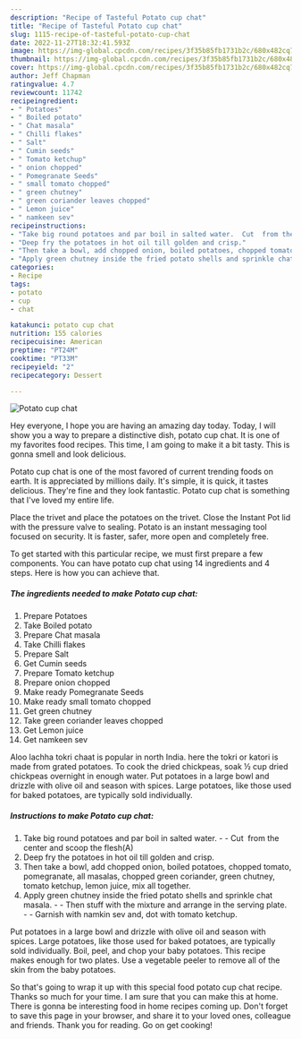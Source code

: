 ```yaml
---
description: "Recipe of Tasteful Potato cup chat"
title: "Recipe of Tasteful Potato cup chat"
slug: 1115-recipe-of-tasteful-potato-cup-chat
date: 2022-11-27T18:32:41.593Z
image: https://img-global.cpcdn.com/recipes/3f35b85fb1731b2c/680x482cq70/potato-cup-chat-recipe-main-photo.jpg
thumbnail: https://img-global.cpcdn.com/recipes/3f35b85fb1731b2c/680x482cq70/potato-cup-chat-recipe-main-photo.jpg
cover: https://img-global.cpcdn.com/recipes/3f35b85fb1731b2c/680x482cq70/potato-cup-chat-recipe-main-photo.jpg
author: Jeff Chapman
ratingvalue: 4.7
reviewcount: 11742
recipeingredient:
- " Potatoes"
- " Boiled potato"
- " Chat masala"
- " Chilli flakes"
- " Salt"
- " Cumin seeds"
- " Tomato ketchup"
- " onion chopped"
- " Pomegranate Seeds"
- " small tomato chopped"
- " green chutney"
- " green coriander leaves chopped"
- " Lemon juice"
- " namkeen sev"
recipeinstructions:
- "Take big round potatoes and par boil in salted water.  Cut  from the center and scoop the flesh(A)"
- "Deep fry the potatoes in hot oil till golden and crisp."
- "Then take a bowl, add chopped onion, boiled potatoes, chopped tomato, pomegranate, all masalas, chopped green coriander, green chutney, tomato ketchup, lemon juice, mix all together."
- "Apply green chutney inside the fried potato shells and sprinkle chat masala.  Then stuff with the mixture and arrange in the serving plate.  Garnish with namkin sev and, dot with tomato ketchup."
categories:
- Recipe
tags:
- potato
- cup
- chat

katakunci: potato cup chat 
nutrition: 155 calories
recipecuisine: American
preptime: "PT24M"
cooktime: "PT33M"
recipeyield: "2"
recipecategory: Dessert

---
```



![Potato cup chat](https://img-global.cpcdn.com/recipes/3f35b85fb1731b2c/680x482cq70/potato-cup-chat-recipe-main-photo.jpg)

Hey everyone, I hope you are having an amazing day today. Today, I will show you a way to prepare a distinctive dish, potato cup chat. It is one of my favorites food recipes. This time, I am going to make it a bit tasty. This is gonna smell and look delicious.

Potato cup chat is one of the most favored of current trending foods on earth. It is appreciated by millions daily. It's simple, it is quick, it tastes delicious. They're fine and they look fantastic. Potato cup chat is something that I've loved my entire life.

Place the trivet and place the potatoes on the trivet. Close the Instant Pot lid with the pressure valve to sealing. Potato is an instant messaging tool focused on security. It is faster, safer, more open and completely free.


To get started with this particular recipe, we must first prepare a few components. You can have potato cup chat using 14 ingredients and 4 steps. Here is how you can achieve that.

<!--inarticleads1-->

##### The ingredients needed to make Potato cup chat:

1. Prepare  Potatoes
1. Take  Boiled potato
1. Prepare  Chat masala
1. Take  Chilli flakes
1. Prepare  Salt
1. Get  Cumin seeds
1. Prepare  Tomato ketchup
1. Prepare  onion chopped
1. Make ready  Pomegranate Seeds
1. Make ready  small tomato chopped
1. Get  green chutney
1. Take  green coriander leaves chopped
1. Get  Lemon juice
1. Get  namkeen sev


Aloo lachha tokri chaat is popular in north India. here the tokri or katori is made from grated potatoes. To cook the dried chickpeas, soak ½ cup dried chickpeas overnight in enough water. Put potatoes in a large bowl and drizzle with olive oil and season with spices. Large potatoes, like those used for baked potatoes, are typically sold individually. 

<!--inarticleads2-->

##### Instructions to make Potato cup chat:

1. Take big round potatoes and par boil in salted water. -  - Cut  from the center and scoop the flesh(A)
1. Deep fry the potatoes in hot oil till golden and crisp.
1. Then take a bowl, add chopped onion, boiled potatoes, chopped tomato, pomegranate, all masalas, chopped green coriander, green chutney, tomato ketchup, lemon juice, mix all together.
1. Apply green chutney inside the fried potato shells and sprinkle chat masala. -  - Then stuff with the mixture and arrange in the serving plate. -  - Garnish with namkin sev and, dot with tomato ketchup.


Put potatoes in a large bowl and drizzle with olive oil and season with spices. Large potatoes, like those used for baked potatoes, are typically sold individually. Boil, peel, and chop your baby potatoes. This recipe makes enough for two plates. Use a vegetable peeler to remove all of the skin from the baby potatoes. 

So that's going to wrap it up with this special food potato cup chat recipe. Thanks so much for your time. I am sure that you can make this at home. There is gonna be interesting food in home recipes coming up. Don't forget to save this page in your browser, and share it to your loved ones, colleague and friends. Thank you for reading. Go on get cooking!
